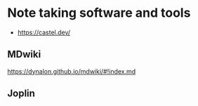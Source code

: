 # Note taking software and tools

- <https://castel.dev/>


## MDwiki
https://dynalon.github.io/mdwiki/#!index.md

## Joplin